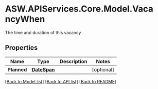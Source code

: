 # ASW.APIServices.Core.Model.VacancyWhen
The time and duration of this vacancy
## Properties

Name | Type | Description | Notes
------------ | ------------- | ------------- | -------------
**Planned** | [**DateSpan**](DateSpan.md) |  | [optional] 

[[Back to Model list]](../README.md#documentation-for-models) [[Back to API list]](../README.md#documentation-for-api-endpoints) [[Back to README]](../README.md)

